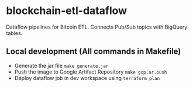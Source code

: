 # blockchain-etl-dataflow

Dataflow pipelines for Bitcoin ETL. Connects Pub/Sub topics with BigQuery tables.

## Local development (All commands in Makefile)

- Generate the jar file `make generate.jar`
- Push the image to Google Artifact Repository `make gcp.ar.push`
- Deploy dataflow job in dev workspace using `terraform plan`

